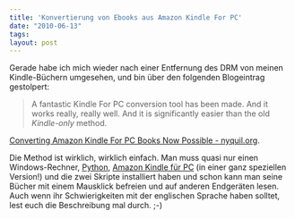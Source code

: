 ```yaml
---
title: 'Konvertierung von Ebooks aus Amazon Kindle For PC'
date: "2010-06-13"
tags: 
layout: post
---
```

Gerade habe ich mich wieder nach einer Entfernung des DRM von meinen Kindle-Büchern umgesehen, und bin über den folgenden Blogeintrag gestolpert:

> A fantastic Kindle For PC conversion tool has been made. And it works
> really, really well. And it is significantly easier than the old
> *Kindle-only* method.

<a href="http://nyquil.org/archives/1235-Converting-Amazon-Kindle-For-PC-Books-Now-Possible.html">Converting Amazon Kindle For PC Books Now Possible - nyquil.org</a>.

Die Method ist wirklich, wirklich einfach. Man muss quasi nur einen Windows-Rechner, <a href="http://python.org">Python</a>, <a href="http://www.amazon.com/gp/feature.html/ref=kcp_pc_mkt_lnd?docId=1000426311">Amazon Kindle für PC</a> (in einer ganz speziellen Version!) und die zwei Skripte installiert haben und schon kann man seine Bücher mit einem Mausklick befreien und auf anderen Endgeräten lesen.  Auch wenn ihr Schwierigkeiten mit der englischen Sprache haben solltet, lest euch die Beschreibung mal durch. ;-)
